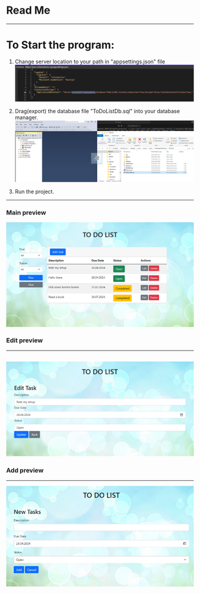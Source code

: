 # Read Me

---

# To Start the program:

1. Change server location to your path in "appsettings.json" file
   ![alt text](ToDoList/wwwroot/images/server_path.jpg)

2. Drag(export) the database file "ToDoListDb.sql" into your database manager.
   ![alt text](ToDoList/wwwroot/images/drag_database.jpg)
3. Run the project.

---

### Main preview

![alt text](ToDoList/wwwroot/images/main_preview.jpg)

### Edit preview

---

## ![alt text](ToDoList/wwwroot/images/edit_preview.jpg)

### Add preview

---

![alt text](ToDoList/wwwroot/images/add_preview.jpg)
